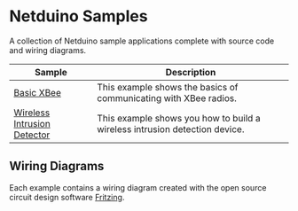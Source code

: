 # Netduino Samples
A collection of Netduino sample applications complete with source code and wiring diagrams.

Sample                                               | Description
-----------------------------------------------------|------------------------------------------------------
[Basic XBee](BasicXBeeExample)                       |This example shows the basics of communicating with XBee radios.
[Wireless Intrusion Detector](WirelessInfraredSensor)|This example shows you how to build a wireless intrusion detection device.

## Wiring Diagrams
Each example contains a wiring diagram created with the open source circuit design software [Fritzing](http://fritzing.org/download/).

